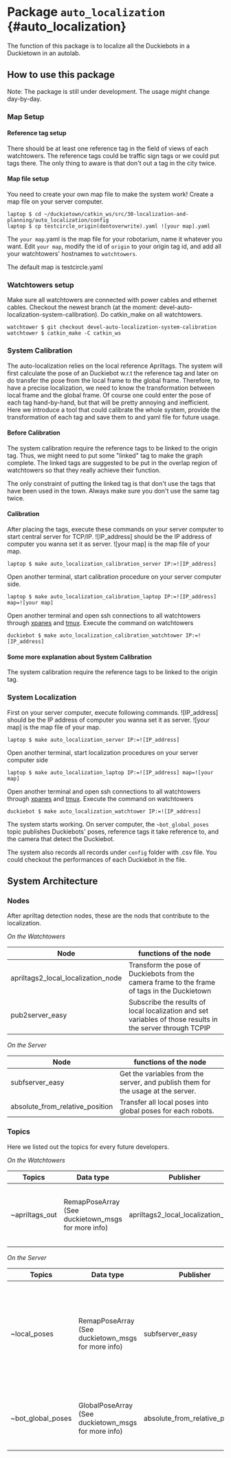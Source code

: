 # Package `auto_localization` {#auto_localization}

The function of this package is to localize all the Duckiebots in a Duckietown in an autolab.

## How to use this package

Note: The package is still under development. The usage might change day-by-day.

### Map Setup

#### Reference tag setup

There should be at least one reference tag in the field of views of each watchtowers. The reference tags could be traffic sign tags or we could put tags there. The only thing to aware is that don't out a tag in the city twice.

#### Map file setup

You need to create your own map file to make the system work! Create a map file on your server computer.

    laptop $ cd ~/duckietown/catkin_ws/src/30-localization-and-planning/auto_localization/config
    laptop $ cp testcircle_origin(dontoverwrite).yaml ![your map].yaml

The `your map`.yaml is the map file for your robotarium, name it whatever you want. Edit `your map`, modify the id of `origin` to your origin tag id, and add all your watchtowers' hostnames to `watchtowers`.

The default map is testcircle.yaml

### Watchtowers setup

Make sure all watchtowers are connected with power cables and ethernet cables. Checkout the newest branch (at the moment: devel-auto-localization-system-calibration). Do catkin_make on all watchtowers.

    watchtower $ git checkout devel-auto-localization-system-calibration
    watchtower $ catkin_make -C catkin_ws

### System Calibration

The auto-localization relies on the local reference Apriltags. The system will first calculate the pose of an Duckiebot w.r.t the reference tag and later on do transfer the pose from the local frame to the global frame. Therefore, to have a precise localization, we need to know the transformation between local frame and the global frame. Of course one could enter the pose of each tag hand-by-hand, but that will be pretty annoying and inefficient. Here we introduce a tool that could calibrate the whole system, provide the transformation of each tag and save them to and yaml file for future usage.

#### Before Calibration

The system calibration require the reference tags to be linked to the origin tag. Thus, we might need to put some "linked" tag to make the graph complete. The linked tags are suggested to be put in the overlap region of watchtowers so that they really achieve their function.

The only constraint of putting the linked tag is that don't use the tags that have been used in the town. Always make sure you don't use the same tag twice.

#### Calibration

After placing the tags, execute these commands on your server computer to start central server for TCP/IP. ![IP_address] should be the IP address of computer you wanna set it as server. ![your map] is the map file of your map.

    laptop $ make auto_localization_calibration_server IP:=![IP_address]

Open another terminal, start calibration procedure on your server computer side.

    laptop $ make auto_localization_calibration_laptop IP:=![IP_address] map=![your map]

Open another terminal and open ssh connections to all watchtowers through [xpanes](#xpanes) and [tmux](#tmux). Execute the command on watchtowers

    duckiebot $ make auto_localization_calibration_watchtower IP:=![IP_address]

#### Some more explanation about System Calibration

The system calibration require the reference tags to be linked to the origin tag.

### System Localization

First on your server computer, execute following commands. ![IP_address] should be the IP address of computer you wanna set it as server. ![your map] is the map file of your map.

    laptop $ make auto_localization_server IP:=![IP_address]

Open another terminal, start localization procedures on your server computer side

    laptop $ make auto_localization_laptop IP:=![IP_address] map=![your map]

Open another terminal and open ssh connections to all watchtowers through [xpanes](#xpanes) and [tmux](#tmux). Execute the command on watchtowers

    duckiebot $ make auto_localization_watchtower IP:=![IP_address]

The system starts working. On server computer, the `~bot_global_poses` topic publishes Duckiebots' poses, reference tags it take reference to, and the camera that detect the Duckiebot.

The system also records all records under `config` folder with .csv file. You could checkout the performances of each Duckiebot in the file.

## System Architecture

###  Nodes

After apriltag detection nodes, these are the nods that contribute to the localization.

*On the Watchtowers*

| Node         | functions of the node                               |
|--------------|-----------------------------------------------------|
| apriltags2_local_localization_node | Transform the pose of Duckiebots from the camera frame to the frame of tags in the Duckietown   |
| pub2server_easy | Subscribe the results of local localization and set variables of those results in the server through TCPIP |

*On the Server*

| Node         | functions of the node                               |
|--------------|-----------------------------------------------------|
| subfserver_easy | Get the variables from the server, and publish them for the usage at the server. |
| absolute_from_relative_position | Transfer all local poses into global poses for each robots. |

### Topics

Here we listed out the topics for every future developers.

*On the Watchtowers*

| Topics       | Data type         |  Publisher         | Subscriber           | Description |
|--------------|-------------------|--------------------|----------------------| ----------- |
| ~apriltags_out | RemapPoseArray (See duckietown_msgs for more info)   |  apriltags2_local_localization_node | pub2server_easy  | Messages contain poses of Duckiebots w.r.t local tags in Duckietown |

*On the Server*

| Topics       | Data type         |  Publisher         | Subscriber           | Description |
|--------------|-------------------|--------------------|----------------------| ----------- |
| ~local_poses | RemapPoseArray (See duckietown_msgs for more info)   |  subfserver_easy | absolute_from_relative_position | Messages contain poses of Duckiebots w.r.t local tags in Duckietown. Should be transfer to World frame in the next step |
| ~bot_global_poses | GlobalPoseArray (See duckietown_msgs for more info)   |  absolute_from_relative_position | (None) | Messages contain poses of Duckiebots w.r.t global frame in Duckietown. |
